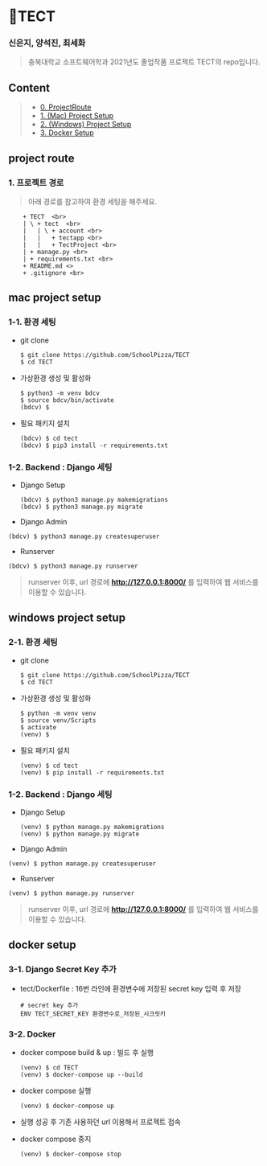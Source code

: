 # :seedling:TECT

### 신은지, 양석진, 최세화

> 충북대학교 소프트웨어학과 2021년도 졸업작품 프로젝트 TECT의 repo입니다.

## Content

> - [0. ProjectRoute](#project-route)
> - [1. (Mac) Project Setup](#mac-project-setup)
> - [2. (Windows) Project Setup](#windows-project-setup)
> - [3. Docker Setup](#docker-setup)

## project route
### 1. 프로젝트 경로

> 아래 경로를 참고하여 환경 세팅을 해주세요. <br>

        + TECT  <br>
        | \ + tect  <br>
        |   | \ + account <br>
        |   |   + tectapp <br>
        |   |   + TectProject <br>
        | + manage.py <br>
        | + requirements.txt <br>
        + README.md <>
        + .gitignore <br>

## mac project setup

### 1-1. 환경 세팅

- git clone

  ```
  $ git clone https://github.com/SchoolPizza/TECT
  $ cd TECT
  ```

- 가상환경 생성 및 활성화

  ```
  $ python3 -m venv bdcv
  $ source bdcv/bin/activate
  (bdcv) $
  ```

- 필요 패키지 설치

  ```
  (bdcv) $ cd tect
  (bdcv) $ pip3 install -r requirements.txt
  ```

### 1-2. Backend : Django 세팅

- Django Setup

  ```
  (bdcv) $ python3 manage.py makemigrations
  (bdcv) $ python3 manage.py migrate
  ```

- Django Admin

```
(bdcv) $ python3 manage.py createsuperuser
```

- Runserver

```
(bdcv) $ python3 manage.py runserver
```

> runserver 이후, url 경로에 **http://127.0.0.1:8000/** 를 입력하여 웹 서비스를 이용할 수 있습니다. <br>

## windows project setup

### 2-1. 환경 세팅

- git clone

  ```
  $ git clone https://github.com/SchoolPizza/TECT
  $ cd TECT
  ```

- 가상환경 생성 및 활성화

  ```
  $ python -m venv venv
  $ source venv/Scripts
  $ activate
  (venv) $
  ```

- 필요 패키지 설치

  ```
  (venv) $ cd tect
  (venv) $ pip install -r requirements.txt
  ```

### 1-2. Backend : Django 세팅

- Django Setup

  ```
  (venv) $ python manage.py makemigrations
  (venv) $ python manage.py migrate
  ```

- Django Admin

```
(venv) $ python manage.py createsuperuser
```

- Runserver

```
(venv) $ python manage.py runserver
```

> runserver 이후, url 경로에 **http://127.0.0.1:8000/** 를 입력하여 웹 서비스를 이용할 수 있습니다. <br>


## docker setup

### 3-1. Django Secret Key 추가 

- tect/Dockerfile : 16번 라인에 환경변수에 저장된 secret key 입력 후 저장 

  ```
  # secret key 추가 
  ENV TECT_SECRET_KEY 환경변수로_저장된_시크릿키
  ```
  
### 3-2. Docker 

- docker compose build & up : 빌드 후 실행

  ```
  (venv) $ cd TECT
  (venv) $ docker-compose up --build
  ```

- docker compose 실행

  ```
  (venv) $ docker-compose up 
  ```
  
- 실행 성공 후 기존 사용하던 url 이용해서 프로젝트 접속
  
- docker compose 중지

  ```
  (venv) $ docker-compose stop 
  ```
